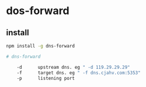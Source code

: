 # dos-forward

## install 

```bash
npm install -g dns-forward
```

```bash
# dns-forward

    -d      upstream dns. eg " -d 119.29.29.29"
    -f      target dns. eg " -f dns.cjahv.com:5353"
    -p      listening port

```
